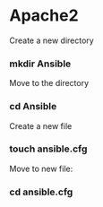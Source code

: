 # Apache2

Create a new directory
### mkdir Ansible

Move to the directory
### cd Ansible

Create a new file
### touch ansible.cfg

Move to new file:
### cd ansible.cfg

